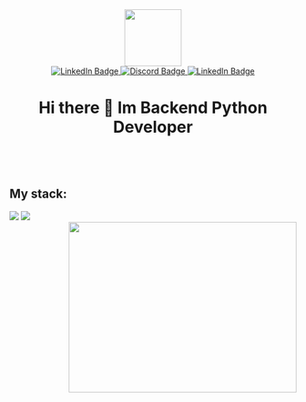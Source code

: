 
<div id="header" align="center">
  <img src="https://media.giphy.com/media/IWiAPmq1HS9QZRu8PT/giphy-downsized-large.gif" width="100"/>
</div>
  <div id="badges" align="center">
    <a href="your-linkedin-URL">
      <img src="https://img.shields.io/badge/telegram-blue?logo=telegram&logoColor=white&style=for-the-badge" alt="LinkedIn Badge"/>
    </a>
    <a href="your-youtube-URL">
      <img src="https://img.shields.io/badge/discord-magenta?logo=discord&logoColor=white&style=for-the-badge" alt="Discord Badge"/>
    </a>
    <a href="your-linkedin-URL">
      <img src="https://img.shields.io/badge/LinkedIn-blue?style=for-the-badge&logo=linkedin&logoColor=white" alt="LinkedIn Badge"/>
    </a>
  </div>
  <h1 align="center">Hi there 👋 Im Backend Python Developer</h1>
  <div align="left" style="padding-top: 40px">
    <h2>My stack:</h2>
    <img src="https://img.shields.io/badge/python-blue?style=for-the-badge&logo=python&logoColor=white"/>
    <img src="https://img.shields.io/badge/django-green?style=for-the-badge&logo=django&logoColor=white"/>
  </div>
  <div align="right">
    <img src="https://media.giphy.com/media/SWoSkN6DxTszqIKEqv/giphy.gif" width="400" height="300"/>
  </div>



